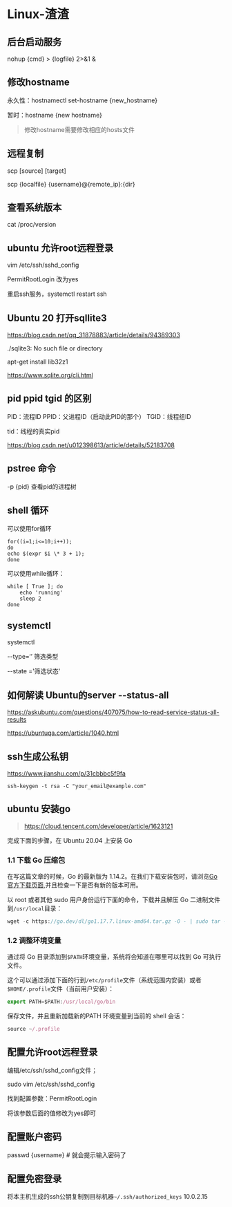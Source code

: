 # Linux-渣渣



## 后台启动服务

nohup {cmd} > {logfile} 2>&1 &

## 修改hostname

永久性：hostnamectl set-hostname {new_hostname}

暂时：hostname {new hostname}



> 修改hostname需要修改相应的hosts文件

## 远程复制

scp [source] [target]

scp {localfile} {username}@{remote_ip}:{dir}

## 查看系统版本

cat /proc/version

## ubuntu 允许root远程登录

vim /etc/ssh/sshd_config

PermitRootLogin 改为yes



重启ssh服务，systemctl restart ssh

## Ubuntu 20 打开sqllite3

https://blog.csdn.net/qq_31878883/article/details/94389303



 ./sqlite3: No such file or directory



apt-get install lib32z1



https://www.sqlite.org/cli.html

## pid ppid tgid 的区别

PID：流程ID
PPID：父进程ID（启动此PID的那个）
TGID：线程组ID

tid：线程的真实pid

https://blog.csdn.net/u012398613/article/details/52183708

## pstree 命令

-p {pid} 查看pid的进程树



## shell 循环

可以使用for循环

```shell
for((i=1;i<=10;i++));  
do   
echo $(expr $i \* 3 + 1);  
done  
```

可以使用while循环：

```shell
while [ True ]; do
    echo 'running'
    sleep 2
done
```



## systemctl

systemctl 

--type=‘’ 筛选类型

--state ='筛选状态'

## 如何解读 Ubuntu的server --status-all

https://askubuntu.com/questions/407075/how-to-read-service-status-all-results

https://ubuntuqa.com/article/1040.html

## ssh生成公私钥

https://www.jianshu.com/p/31cbbbc5f9fa

`ssh-keygen -t rsa -C "your_email@example.com"`



## ubuntu 安装go

> https://cloud.tencent.com/developer/article/1623121

完成下面的步骤，在 Ubuntu 20.04 上安装 Go

### 1.1 下载 Go 压缩包

在写这篇文章的时候，Go 的最新版为 1.14.2。在我们下载安装包时，请浏览[Go 官方下载页面](https://yq.aliyun.com/go/articleRenderRedirect?url=https%3A%2F%2Fgolang.org%2Fdl%2F),并且检查一下是否有新的版本可用。

以 root 或者其他 sudo 用户身份运行下面的命令，下载并且解压 Go 二进制文件到`/usr/local`目录：

```javascript
wget -c https://go.dev/dl/go1.17.7.linux-amd64.tar.gz -O - | sudo tar -xz -C /usr/local
```

### 1.2 调整环境变量

通过将 Go 目录添加到`$PATH`环境变量，系统将会知道在哪里可以找到 Go 可执行文件。

这个可以通过添加下面的行到`/etc/profile`文件（系统范围内安装）或者`$HOME/.profile`文件（当前用户安装）：

```javascript
export PATH=$PATH:/usr/local/go/bin
```

保存文件，并且重新加载新的PATH 环境变量到当前的 shell 会话：

```javascript
source ~/.profile
```

## 配置允许root远程登录

编辑/etc/ssh/sshd_config文件；

sudo vim /etc/ssh/sshd_config

找到配置参数：PermitRootLogin 

将该参数后面的值修改为yes即可

## 配置账户密码

passwd {username} # 就会提示输入密码了

## 配置免密登录

将本主机生成的ssh公钥复制到目标机器`~/.ssh/authorized_keys` 10.0.2.15

